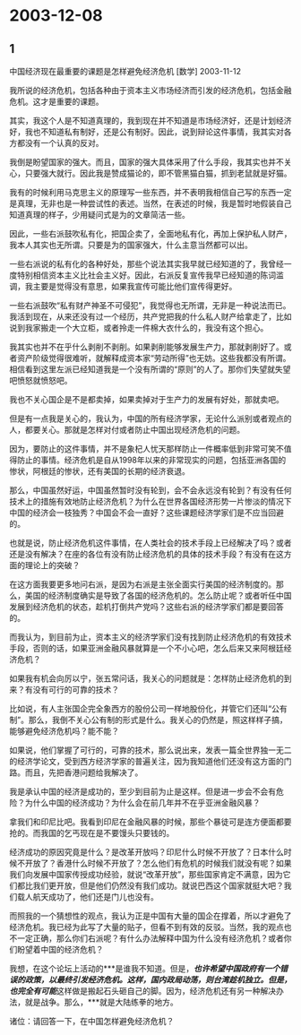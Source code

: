 # 2003-12-08

## 1

中国经济现在最重要的课题是怎样避免经济危机    [数学] 2003-11-12 


我所说的经济危机，包括各种由于资本主义市场经济而引发的经济危机，包括金融危机。这才是重要的课题。 

其实，我这个人是不知道真理的，我到现在并不知道是市场经济好，还是计划经济好，我也不知道私有制好，还是公有制好。因此，说到辩论这件事情，我其实对各方都没有一个认真的反对。 

我倒是盼望国家的强大。而且，国家的强大具体采用了什么手段，我其实也并不关心，只要强大就行。因此我是赞成猫论的，即不管黑猫白猫，抓到老鼠就是好猫。 

我有的时候利用马克思主义的原理写一些东西，并不表明我相信自己写的东西一定是真理，无非也是一种尝试性的表述。当然，在表述的时候，我是暂时地假装自己知道真理的样子，少用疑问式是为的文章简洁一些。 

因此，一些右派鼓吹私有化，把国企卖了，全面地私有化，再加上保护私人财产，我本人其实也无所谓。只要是为的国家强大，什么主意当然都可以出。 

一些右派说的私有化的各种好处，那些个说法其实我早就已经知道的了，我曾经一度特别相信资本主义比社会主义好。因此，右派反复宣传我早已经知道的陈词滥调，我主要是觉得没有意思，如果我宣传可能比他们宣传得更好。 

一些右派鼓吹“私有财产神圣不可侵犯”，我觉得也无所谓，无非是一种说法而已。我活到现在，从来还没有过一个经历，共产党把我的什么私人财产给拿走了，比如说到我家搬走一个大立柜，或者拎走一件棉大衣什么的，我没有这个担心。 

我其实也并不在乎什么剥削不剥削。如果剥削能够发展生产力，那就剥削好了。或者资产阶级觉得很难听，就解释成资本家“劳动所得”也无妨。这些我都没有所谓。相信看到这里左派已经知道我是一个没有所谓的“原则”的人了。那你们失望就失望吧愤怒就愤怒吧。 

我也不关心国企是不是都卖掉，如果卖掉对于生产力的发展有好处，那就卖吧。 

但是有一点我是关心的，我认为，中国的所有经济学家，无论什么派别或者观点的人，都要关心。那就是怎样对付或者防止中国出现经济危机的问题。 

因为，要防止的这件事情，并不是象杞人忧天那样防止一件概率低到非常可笑不值得防止的事情。经济危机是自从1998年以来的非常现实的问题，包括亚洲各国的惨状，阿根廷的惨状，还有美国的长期的经济衰退。 

那么，中国虽然好运，中国虽然暂时没有轮到，会不会永远没有轮到？有没有任何技术上的措施有效地防止经济危机？为什么在世界各国经济形势一片惨淡的情况下中国的经济会一枝独秀？中国会不会一直好？这些课题经济学家们是不应当回避的。 

也就是说，防止经济危机这件事情，在人类社会的技术手段上已经解决了吗？或者还是没有解决？在座的各位有没有防止经济危机的具体的技术手段？有没有在这方面的理论上的突破？ 

在这方面我要更多地问右派，是因为右派是主张全面实行美国的经济制度的。那么，美国的经济制度确实是导致了各国的经济危机的。怎么防止呢？或者听任中国发展到经济危机的状态，趁机打倒共产党吗？这些右派的经济学家们都是要回答的。 

而我认为，到目前为止，资本主义的经济学家们没有找到防止经济危机的有效技术手段，否则的话，如果亚洲金融风暴就算是一个不小心吧，怎么后来又来阿根廷经济危机？ 

如果我有机会向厉以宁，张五常问话，我关心的问题就是：怎样防止经济危机的到来？有没有可行的可靠的技术？ 

比如说，有人主张国企完全象西方的股份公司一样地股份化，并管它们还叫“公有制”。那么，我倒不关心公有制的形式是什么。我关心的仍然是，照这样样子搞，能够避免经济危机吗？能不能？ 

如果说，他们掌握了可行的，可靠的技术，那么说出来，发表一篇全世界独一无二的经济学论文，受到西方经济学家的普遍关注，因为我知道他们还没有这方面的门路。而且，先把香港问题给我解决了。 

我是承认中国的经济是成功的，至少到目前为止是这样。但是进一步会不会有危险？为什么中国的经济成功？为什么会在前几年并不在乎亚洲金融风暴？ 

拿我们和印尼比吧。我看到印尼在金融风暴的时候，那些个暴徒可是连方便面都要抢的。而我国的乞丐现在是不要馒头只要钱的。 

经济成功的原因究竟是什么？是改革开放吗？印尼什么时候不开放了？日本什么时候不开放了？香港什么时候不开放了？怎么他们有危机的时候我们就没有呢？如果我们向发展中国家传授成功经验，就说“改革开放”，那些国家肯定不满意，因为它们都比我们更开放，但是他们仍然没有我们成功。就说巴西这个国家就挺大吧？我们载人航天成功了，他们还是门儿也没有。 

而照我的一个猜想性的观点，我认为正是中国有大量的国企在撑着，所以才避免了经济危机。我已经为此写了大量的贴子，但看不到有效的反驳。当然，我的观点也不一定正确，那么你们右派呢？有什么办法解释中国为什么没有经济危机？或者你们盼望着中国的经济危机？ 

我想，在这个论坛上活动的***是谁我不知道。但是，***也许希望中国政府有一个错误的政策，以最终引发经济危机。这样，国内政局动荡，则台湾趁机独立。但是，也完全有可能***这样做是搬起石头砸自己的脚。因为，经济危机还有另一种解决办法，就是战争。那么，***就是大陆练拳的地方。 

诸位：请回答一下，在中国怎样避免经济危机？   

